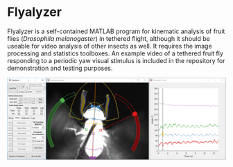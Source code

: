 # Flyalyzer

Flyalyzer is a self-contained MATLAB program for kinematic analysis of fruit flies (*Drosophila melanogaster*) in tethered flight, although it should be useable for video analysis of other insects as well. It requires the image processing and statistics toolboxes. An example video of a tethered fruit fly responding to a periodic yaw visual stimulus is included in the repository for demonstration and testing purposes.

![Flyalyzer Screenshot](https://github.com/michaelrauscher/flyalyzer/blob/master/flyalyzerscreen.png)
